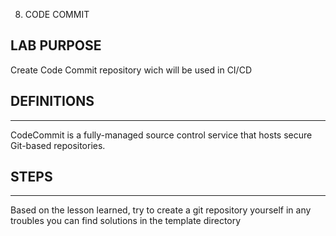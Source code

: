 08. CODE COMMIT

## LAB PURPOSE

Create Code Commit repository wich will be used in CI/CD

## DEFINITIONS
----

CodeCommit is a fully-managed source control service that hosts secure Git-based repositories.

## STEPS
---


Based on the lesson learned, try to create a git repository yourself in any troubles you can find solutions in the template directory

